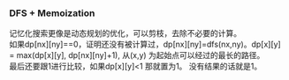 ### DFS + Memoization
记忆化搜索更像是动态规划的优化，可以剪枝，去除不必要的计算。  
如果dp[nx][ny]==0，证明还没有被计算过，dp[nx][ny]=dfs(nx,ny)。dp[x][y] = max(dp[x][y], dp[nx][ny]+1), 从(x,y) 为起始点可以经过的最长的路径。  
最后还要跟1进行比较，如果dp[x][y]<1 那就置为1。  没有结果的话就是1。